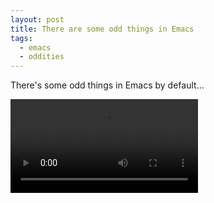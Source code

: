 ```yaml
---
layout: post
title: There are some odd things in Emacs
tags:
  - emacs
  - oddities
---
```


There's some odd things in Emacs by default...

<video controls autoplay>
  <source src="/public/videos/761139867409526784.mp4" type="video/mp4">
    Sorry your browser does not support the video tag, maybe time to upgrade?
</video>
